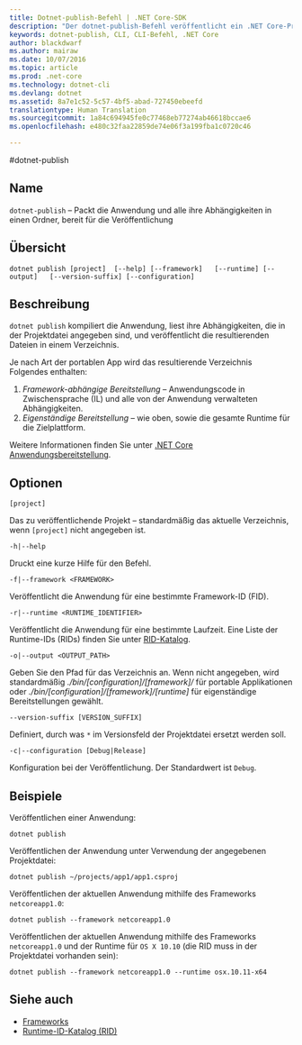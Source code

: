 ```yaml
---
title: Dotnet-publish-Befehl | .NET Core-SDK
description: "Der dotnet-publish-Befehl veröffentlicht ein .NET Core-Projekt in ein Verzeichnis."
keywords: dotnet-publish, CLI, CLI-Befehl, .NET Core
author: blackdwarf
ms.author: mairaw
ms.date: 10/07/2016
ms.topic: article
ms.prod: .net-core
ms.technology: dotnet-cli
ms.devlang: dotnet
ms.assetid: 8a7e1c52-5c57-4bf5-abad-727450ebeefd
translationtype: Human Translation
ms.sourcegitcommit: 1a84c694945fe0c77468eb77274ab46618bccae6
ms.openlocfilehash: e480c32faa22859de74e06f3a199fba1c0720c46

---
```


#<a name="dotnet-publish"></a>dotnet-publish

## <a name="name"></a>Name

`dotnet-publish` – Packt die Anwendung und alle ihre Abhängigkeiten in einen Ordner, bereit für die Veröffentlichung

## <a name="synopsis"></a>Übersicht

`dotnet publish [project] 
    [--help] [--framework]  
    [--runtime] [--output]  
    [--version-suffix] [--configuration]`

## <a name="description"></a>Beschreibung

`dotnet publish` kompiliert die Anwendung, liest ihre Abhängigkeiten, die in der Projektdatei angegeben sind, und veröffentlicht die resultierenden Dateien in einem Verzeichnis. 

Je nach Art der portablen App wird das resultierende Verzeichnis Folgendes enthalten:

1. *Framework-abhängige Bereitstellung* – Anwendungscode in Zwischensprache (IL) und alle von der Anwendung verwalteten Abhängigkeiten.
2. *Eigenständige Bereitstellung* – wie oben, sowie die gesamte Runtime für die Zielplattform.

Weitere Informationen finden Sie unter [.NET Core Anwendungsbereitstellung](../deploying/index.md).

## <a name="options"></a>Optionen

`[project]` 

Das zu veröffentlichende Projekt – standardmäßig das aktuelle Verzeichnis, wenn `[project]` nicht angegeben ist. 

`-h|--help`

Druckt eine kurze Hilfe für den Befehl.  

`-f|--framework <FRAMEWORK>`

Veröffentlicht die Anwendung für eine bestimmte Framework-ID (FID). 

`-r|--runtime <RUNTIME_IDENTIFIER>`

Veröffentlicht die Anwendung für eine bestimmte Laufzeit. Eine Liste der Runtime-IDs (RIDs) finden Sie unter [RID-Katalog](../../rid-catalog.md).

`-o|--output <OUTPUT_PATH>`

Geben Sie den Pfad für das Verzeichnis an. Wenn nicht angegeben, wird standardmäßig *_./bin/[configuration]/[framework]/_* für portable Applikationen oder *_./bin/[configuration]/[framework]/[runtime]_* für eigenständige Bereitstellungen gewählt.

`--version-suffix [VERSION_SUFFIX]`

Definiert, durch was `*` im Versionsfeld der Projektdatei ersetzt werden soll.

`-c|--configuration [Debug|Release]`

Konfiguration bei der Veröffentlichung. Der Standardwert ist `Debug`.

## <a name="examples"></a>Beispiele

Veröffentlichen einer Anwendung:

`dotnet publish`

Veröffentlichen der Anwendung unter Verwendung der angegebenen Projektdatei:

`dotnet publish ~/projects/app1/app1.csproj`
    
Veröffentlichen der aktuellen Anwendung mithilfe des Frameworks `netcoreapp1.0`:

`dotnet publish --framework netcoreapp1.0`
    
Veröffentlichen der aktuellen Anwendung mithilfe des Frameworks `netcoreapp1.0` und der Runtime für `OS X 10.10` (die RID muss in der Projektdatei vorhanden sein):

`dotnet publish --framework netcoreapp1.0 --runtime osx.10.11-x64`

## <a name="see-also"></a>Siehe auch
* [Frameworks](../../../standard/frameworks.md)
* [Runtime-ID-Katalog (RID)](../../rid-catalog.md)



<!--HONumber=Nov16_HO3-->


